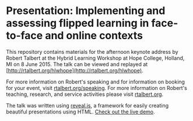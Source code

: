 # Presentation: Implementing and assessing flipped learning in face-to-face and online contexts

This repository contains materials for the afternoon keynote address by Robert Talbert at the Hybrid Learning Workshop at Hope College, Holland, MI on 8 June 2015. The talk can be viewed and replayed at [http://rtalbert.org/hlwhope](http://rtalbert.org/hlwhope). 

For more information on Robert's speaking and for information on booking for your event, visit [rtalbert.org/speaking](http://rtalbert.org/speaking). For more information on Robert's teaching, research, and service activities please visit [rtalbert.org](http://rtalbert.org).  

The talk was written using [reveal.js](http://lab.hakim.se/reveal-js/), a framework for easily creating beautiful presentations using HTML. [Check out the live demo](http://lab.hakim.se/reveal-js/).